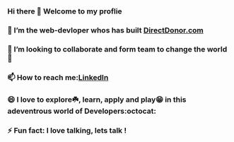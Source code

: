 ### Hi there 👋 Welcome to my proflie
### 🌱 I’m the web-devloper whos has built [DirectDonor.com](https://directdonor.com)
### 👯 I’m looking to collaborate and form team to change the world:see_no_evil: 
### 📫 How to reach me:[LinkedIn](https://linkedin.com/in/kirteeraj-malkar-7420601a0)
### 😄 I love to explore:shamrock:, learn, apply and play:grin: in this adeventrous world of Developers:octocat:
### ⚡ Fun fact: I love talking, lets talk !
<!--
**Kirteeraj/Kirteeraj** is a ✨ _special_ ✨ repository because its `README.md` (this file) appears on your GitHub profile.

Here are some ideas to get you started:

- 🔭 I’m currently working on ...
- 🌱 I’m currently learning ...
- 👯 I’m looking to collaborate on ...
- 🤔 I’m looking for help with ...
- 💬 Ask me about ...
- 📫 How to reach me: ...
- 😄 Pronouns: ...
- ⚡ Fun fact: ...
-->
